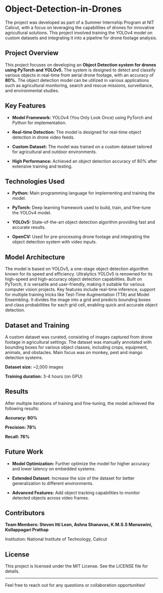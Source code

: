 # Object-Detection-in-Drones

The project was developed as part of a Summer Internship Program at NIT Calicut, with a focus on leveraging the capabilities of drones for innovative agricultural solutions. This project involved training the YOLOv4 model on custom datasets and integrating it into a pipeline for drone footage analysis.

## Project Overview

This project focuses on developing an **Object Detection system for drones using PyTorch and YOLOv5.** The system is designed to detect and classify various objects in real-time from aerial drone footage, with an accuracy of **80%.** The object detection model can be utilized in various applications such as agricultural monitoring, search and rescue missions, surveillance, and environmental studies.

## Key Features

* **Model Framework:** YOLOv4 (You Only Look Once) using PyTorch and Python for implementation.

* **Real-time Detection:** The model is designed for real-time object detection in drone video feeds.

* **Custom Dataset:** The model was trained on a custom dataset tailored for agricultural and outdoor environments.

* **High Performance:** Achieved an object detection accuracy of 80% after extensive training and testing.


## Technologies Used

* **Python:** Main programming language for implementing and training the model.

* **PyTorch:** Deep learning framework used to build, train, and fine-tune the YOLOv4 model.

* **YOLOv5:** State-of-the-art object detection algorithm providing fast and accurate results.

* **OpenCV:** Used for pre-processing drone footage and integrating the object detection system with video inputs.


## Model Architecture

The model is based on YOLOv5, a one-stage object detection algorithm known for its speed and efficiency. Ultralytics YOLOv5 is renowned for its high-speed and high-accuracy object detection capabilities. Built on PyTorch, it is versatile and user-friendly, making it suitable for various computer vision projects. Key features include real-time inference, support for multiple training tricks like Test-Time Augmentation (TTA) and Model Ensembling. It divides the image into a grid and predicts bounding boxes and class probabilities for each grid cell, enabling quick and accurate object detection.


## Dataset and Training

A custom dataset was curated, consisting of images captured from drone footage in agricultural settings. The dataset was manually annotated with bounding boxes for various object classes, including crops, equipment, animals, and obstacles. Main focus was on monkey, pest and mango detection systems.

**Dataset size:** ~2,000 images

**Training duration:** 3-4 hours (on GPU)



## Results

After multiple iterations of training and fine-tuning, the model achieved the following results:

**Accuracy: 80%**

**Precision: 78%**

**Recall: 76%**


## Future Work

* **Model Optimization:** Further optimize the model for higher accuracy and lower latency on embedded systems.

* **Extended Dataset:** Increase the size of the dataset for better generalization to different environments.

* **Advanced Features:** Add object tracking capabilities to monitor detected objects across video frames.


## Contributors

**Team Members: Steven Itti Leon, Ashna Shanavas, K.M.S.S Manaswini, Kollappagari Prathap**

Institution: National Institute of Technology, Calicut


## License

This project is licensed under the MIT License. See the LICENSE file for details.


---

Feel free to reach out for any questions or collaboration opportunities!
